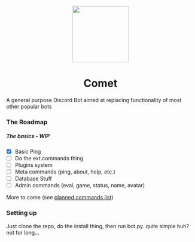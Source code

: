 <p align="center"><img src="https://adryd.com/assets/static/comet/comet-gradient.svg" height="150px"></p>
<h1 align="center">Comet</h1>

A general purpose Discord Bot aimed at replacing functionality of most other popular bots

### The Roadmap

##### The basics - WIP
- [x] Basic Ping
- [ ] Do the ext.commands thing
- [ ] Plugins system
- [ ] Meta commands (ping, about, help, etc.)
- [ ] Database Stuff
- [ ] Admin commands (eval, game, status, name, avatar)

More to come (see [planned commands list](https://docs.google.com/spreadsheets/d/10PA07ATN6ZO6O4RSdh4zpa7_chngZEGkFiXRifFSJcQ/edit?usp=sharing))


### Setting up

Just clone the repo, do the install thing, then run bot.py.
quite simple huh?
not for long...
